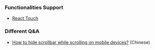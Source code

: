 ### Functionalities Support
* [React Touch](https://github.com/phil303/react-touch)

### Different Q&A
* [How to hide scrollbar while scrolling on mobile devices?](https://segmentfault.com/q/1010000005758786) (Chinese)